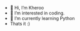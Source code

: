 - 👋 Hi, I’m Kheroo
- 👀 I’m interested in coding.
- 🌱 I’m currently learning Python
- Thats it :)

<!---
Kheroo/Kheroo is a ✨ special ✨ repository because its `README.md` (this file) appears on your GitHub profile.
You can click the Preview link to take a look at your changes.
--->
